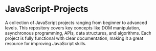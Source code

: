 # JavaScript-Projects
A collection of JavaScript projects ranging from beginner to advanced levels. This repository covers key concepts like DOM manipulation, asynchronous programming, APIs, data structures, and algorithms. Each project is fully functional with clear documentation, making it a great resource for improving JavaScript skills.
